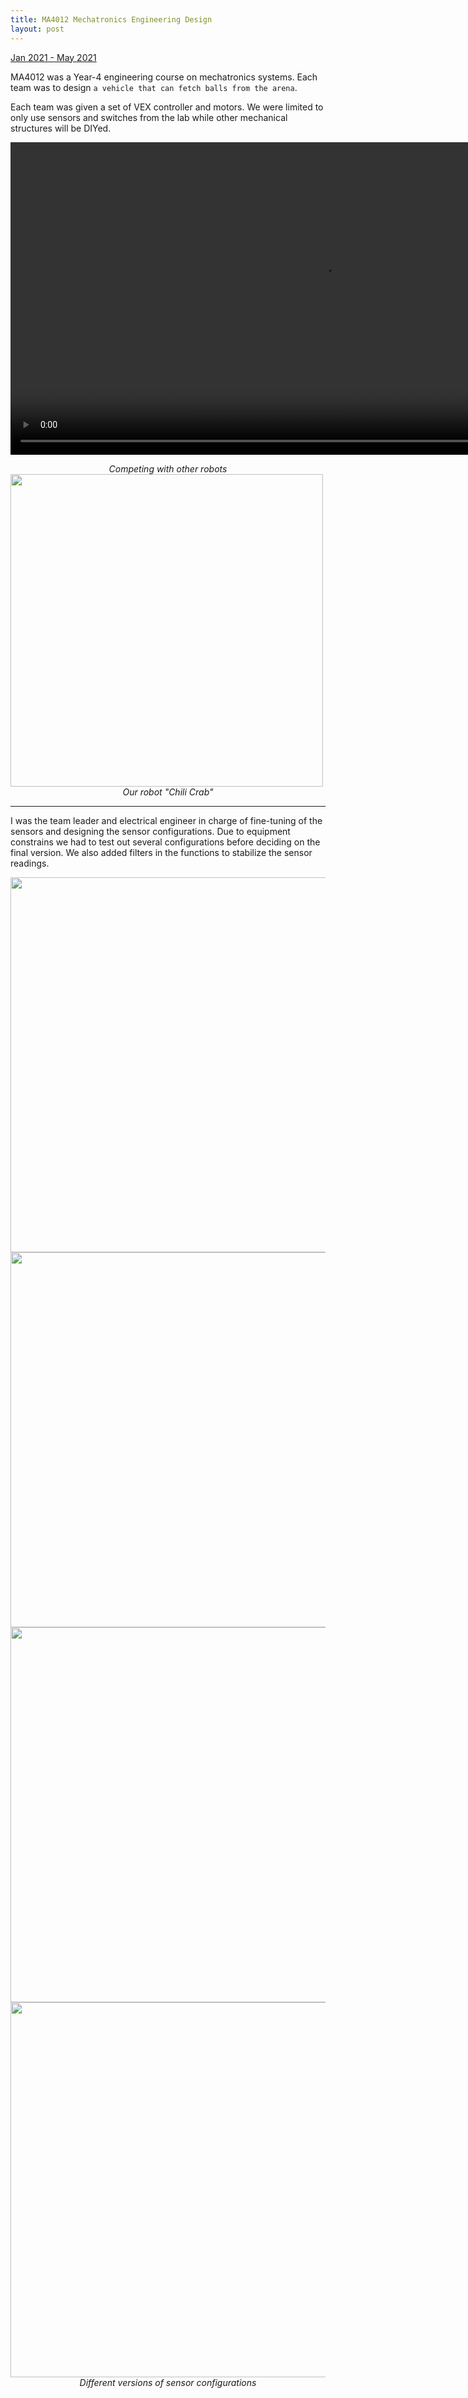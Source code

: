 ```yaml
---
title: MA4012 Mechatronics Engineering Design
layout: post
---
```

<div style="text-align: left"><u>Jan 2021 - May 2021</u></div>

MA4012 was a Year-4 engineering course on mechatronics systems. Each team was to design `a vehicle that can fetch balls from the arena`.

Each team was given a set of VEX controller and motors. We were limited to only use sensors and switches from the lab while other mechanical structures will be DIYed.

<p align="center"><video height="500" controls>
  <source type="video/mp4" src="http://centiLinda.github.io/portfolio/assets/images/4012_test.mp4">
</video></p>
<div style="text-align: center"><em>Competing with other robots</em></div>

<img src="http://centiLinda.github.io/portfolio/assets/images/4012_car.png" width="500"/>
<div style="text-align: center"><em>Our robot "Chili Crab"</em></div>

---

I was the team leader and electrical engineer in charge of fine-tuning of the sensors and designing the sensor configurations. Due to equipment constrains we had to test out several configurations before deciding on the final version. We also added filters in the functions to stabilize the sensor readings.

<img src="http://centiLinda.github.io/portfolio/assets/images/4012_1.png" width="600"/>
<img src="http://centiLinda.github.io/portfolio/assets/images/4012_2.png" width="600"/>
<img src="http://centiLinda.github.io/portfolio/assets/images/4012_3.png" width="600"/>
<img src="http://centiLinda.github.io/portfolio/assets/images/4012_4.png" width="600"/>
<div style="text-align: center"><em>Different versions of sensor configurations</em></div>